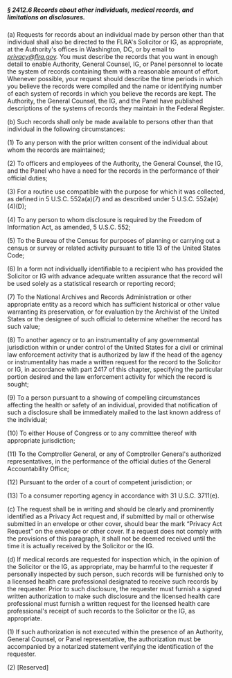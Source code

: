 ##### § 2412.6 Records about other individuals, medical records, and limitations on disclosures. #####

(a) Requests for records about an individual made by person other than that individual shall also be directed to the FLRA's Solicitor or IG, as appropriate, at the Authority's offices in Washington, DC, or by email to *privacy@flra.gov.* You must describe the records that you want in enough detail to enable Authority, General Counsel, IG, or Panel personnel to locate the system of records containing them with a reasonable amount of effort. Whenever possible, your request should describe the time periods in which you believe the records were compiled and the name or identifying number of each system of records in which you believe the records are kept. The Authority, the General Counsel, the IG, and the Panel have published descriptions of the systems of records they maintain in the Federal Register.

(b) Such records shall only be made available to persons other than that individual in the following circumstances:

(1) To any person with the prior written consent of the individual about whom the records are maintained;

(2) To officers and employees of the Authority, the General Counsel, the IG, and the Panel who have a need for the records in the performance of their official duties;

(3) For a routine use compatible with the purpose for which it was collected, as defined in 5 U.S.C. 552a(a)(7) and as described under 5 U.S.C. 552a(e)(4)(D);

(4) To any person to whom disclosure is required by the Freedom of Information Act, as amended, 5 U.S.C. 552;

(5) To the Bureau of the Census for purposes of planning or carrying out a census or survey or related activity pursuant to title 13 of the United States Code;

(6) In a form not individually identifiable to a recipient who has provided the Solicitor or IG with advance adequate written assurance that the record will be used solely as a statistical research or reporting record;

(7) To the National Archives and Records Administration or other appropriate entity as a record which has sufficient historical or other value warranting its preservation, or for evaluation by the Archivist of the United States or the designee of such official to determine whether the record has such value;

(8) To another agency or to an instrumentality of any governmental jurisdiction within or under control of the United States for a civil or criminal law enforcement activity that is authorized by law if the head of the agency or instrumentality has made a written request for the record to the Solicitor or IG, in accordance with part 2417 of this chapter, specifying the particular portion desired and the law enforcement activity for which the record is sought;

(9) To a person pursuant to a showing of compelling circumstances affecting the health or safety of an individual, provided that notification of such a disclosure shall be immediately mailed to the last known address of the individual;

(10) To either House of Congress or to any committee thereof with appropriate jurisdiction;

(11) To the Comptroller General, or any of Comptroller General's authorized representatives, in the performance of the official duties of the General Accountability Office;

(12) Pursuant to the order of a court of competent jurisdiction; or

(13) To a consumer reporting agency in accordance with 31 U.S.C. 3711(e).

(c) The request shall be in writing and should be clearly and prominently identified as a Privacy Act request and, if submitted by mail or otherwise submitted in an envelope or other cover, should bear the mark “Privacy Act Request” on the envelope or other cover. If a request does not comply with the provisions of this paragraph, it shall not be deemed received until the time it is actually received by the Solicitor or the IG.

(d) If medical records are requested for inspection which, in the opinion of the Solicitor or the IG, as appropriate, may be harmful to the requester if personally inspected by such person, such records will be furnished only to a licensed health care professional designated to receive such records by the requester. Prior to such disclosure, the requester must furnish a signed written authorization to make such disclosure and the licensed health care professional must furnish a written request for the licensed health care professional's receipt of such records to the Solicitor or the IG, as appropriate.

(1) If such authorization is not executed within the presence of an Authority, General Counsel, or Panel representative, the authorization must be accompanied by a notarized statement verifying the identification of the requester.

(2) [Reserved]